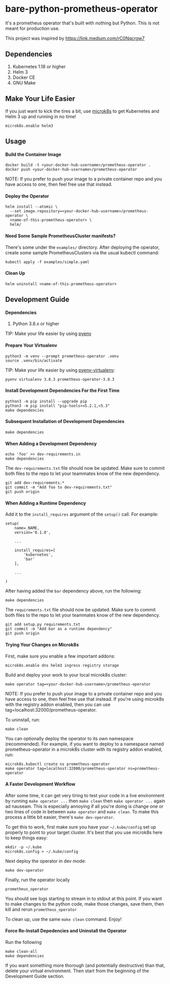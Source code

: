 # bare-python-prometheus-operator

It's a prometheus operator that's built with nothing but Python. This is
not meant for production use.

This project was inspired by https://link.medium.com/rC0Nqcrgw7


## Dependencies

1. Kubernetes 1.18 or higher
2. Helm 3
3. Docker CE
4. GNU Make


## Make Your Life Easier

If you just want to kick the tires a bit, use [microk8s](https://microk8s.io/)
to get Kubernetes and Helm 3 up and running in no time!

```
microk8s.enable helm3
```


## Usage


#### Build the Container Image

```
docker build -t <your-docker-hub-username>/prometheus-operator .
docker push <your-docker-hub-username>/prometheus-operator
```

NOTE: If you prefer to push your image to a private container repo and
      you have access to one, then feel free use that instead.


#### Deploy the Operator

```
helm install --atomic \
  --set image.repository=<your-docker-hub-username>/prometheus-operator \
  <name-of-this-prometheus-operator> \
  helm/
```

#### Need Some Sample PrometheusCluster manifests?

There's some under the `examples/` directory. After deploying the operator,
create some sample PrometheusClusters via the usual kubectl command:

```
kubectl apply -f examples/simple.yaml
```

#### Clean Up

```
helm uninstall <name-of-this-prometheus-operator>
```


## Development Guide


#### Dependencies

1. Python 3.8.x or higher

TIP: Make your life easier by using [pyenv](https://github.com/pyenv/pyenv-installer)


#### Prepare Your Virtualenv

```
python3 -m venv --prompt prometheus-operator .venv
source .venv/bin/activate
```

TIP: Make your life easier by using [pyenv-virtualenv](https://github.com/pyenv/pyenv-virtualenv):

```
pyenv virtualenv 3.8.3 prometheus-operator-3.8.3
```


#### Install Development Dependencies For the First Time

```
python3 -m pip install --upgrade pip
python3 -m pip install "pip-tools>=5.2.1,<5.3"
make dependencies
```

#### Subsequent Installation of Development Dependencies

```
make dependencies
```

#### When Adding a Development Dependency

```
echo 'foo' >> dev-requirements.in
make dependencies
```

The `dev-requirements.txt` file should now be updated. Make sure to commit
both files to the repo to let your teammates know of the new dependency.

```
git add dev-requirements.*
git commit -m "Add foo to dev-requirements.txt"
git push origin
```


#### When Adding a Runtime Dependency

Add it to the `install_requires` argument of the `setup()` call. For example:

```
setup(
    name=_NAME,
    version='0.1.0',

    ...

    install_requires=[
        'kubernetes',
        'bar'
    ],

    ...

)
```

After having added the `bar` dependency above, run the following:

```
make dependencies
```

The `requirements.txt` file should now be updated. Make sure to commit
both files to the repo to let your teammates know of the new dependency.

```
git add setup.py requirements.txt
git commit -m "Add bar as a runtime dependency"
git push origin
```


#### Trying Your Changes on Microk8s

First, make sure you enable a few important addons:

```
microk8s.enable dns helm3 ingress registry storage
```

Build and deploy your work to your local microk8s cluster:

```
make operator tag=<your-docker-hub-username>/prometheus-operator
```

NOTE: If you prefer to push your image to a private container repo and
      you have access to one, then feel free use that instead. If you're
      using microk8s with the registry addon enabled, then you can use
      tag=localhost:32000/prometheus-operator.


To uninstall, run:

```
make clean
```

You can optionally deploy the operator to its own namespace (recommended).
For example, if you want to deploy to a namespace named prometheus-operator
in a microk8s cluster with its registry addon enabled, run:

```
microk8s.kubectl create ns prometheus-operator
make operator tag=localhost:32000/prometheus-operator ns=prometheus-operator
```


#### A Faster Development Workflow

After some time, it can get very tiring to test your code in a live environment
by running `make operator ...` then `make clean` then `make operator ...` again
ad nauseam. This is especially annoying if all you're doing is change one or
two lines of code in between `make operator` and `make clean`. To make this
process a little bit easier, there's `make dev-operator`.

To get this to work, first make sure you have your `~/.kube/config` set up properly
to point to your target cluster. It's best that you use microk8s here to keep
things easy:

```
mkdir -p ~/.kube
microk8s.config > ~/.kube/config
```

Next deploy the operator in dev mode:

```
make dev-operator
```

Finally, run the operator locally

```
prometheus_operator
```

You should see logs starting to stream in to stdout at this point. If you want
to make changes to the python code, make those changes, save them, then kill
and rerun `prometheus_operator`

To clean up, use the same `make clean` command. Enjoy!


#### Force Re-Install Depedencies and Uninstall the Operator

Run the following

```
make clean-all
make dependencies
```

If you want something more thorough (and potentially destructive) than that,
delete your virtual environment. Then start from the beginning of the
Development Guide section.
